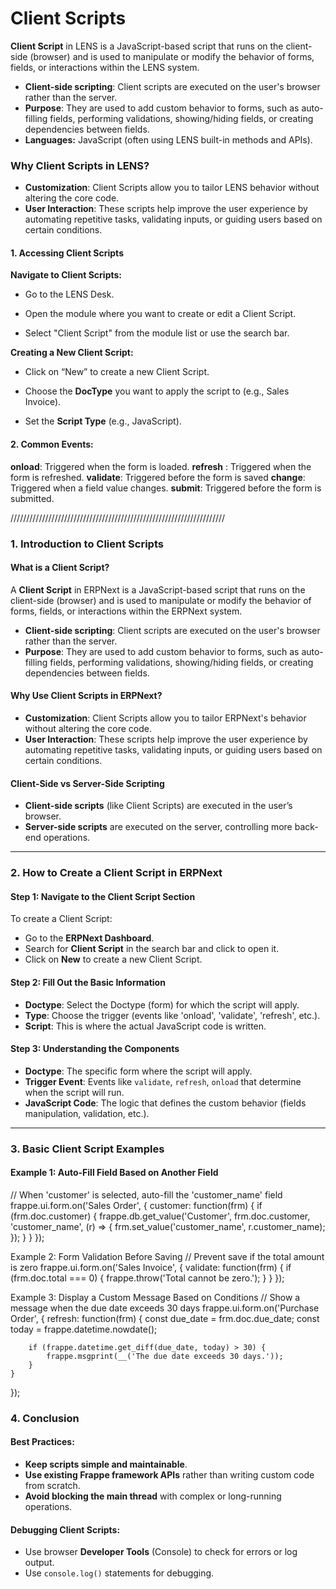 #  Client Scripts

**Client Script** in LENS is a JavaScript-based script that runs on the client-side (browser) and is used to manipulate or modify the behavior of forms, fields, or interactions within the LENS system.

- **Client-side scripting**: Client scripts are executed on the user's browser rather than the server.
- **Purpose**: They are used to add custom behavior to forms, such as auto-filling fields, performing validations, showing/hiding fields, or creating dependencies between fields.
-   **Languages:** JavaScript (often using LENS built-in methods and APIs).

### Why Client Scripts in LENS?

-   **Customization**: Client Scripts allow you to tailor LENS behavior without altering the core code.
-   **User Interaction**: These scripts help improve the user experience by automating repetitive tasks, validating inputs, or guiding users based on certain conditions.

#### **1. Accessing Client Scripts**

   **Navigate to Client Scripts:**
    
    
 - Go to the LENS Desk.
       
 - Open the module where you want to create or edit a Client Script.
           
 - Select "Client Script" from the module list or use the
   search bar.

 **Creating a New Client Script:**
    
    
 - Click on “New” to create a new Client Script.

    

 - Choose the **DocType** you want to apply the script to (e.g., Sales
   Invoice).

 - Set the **Script Type** (e.g., JavaScript).

#### **2. Common Events:**
    
  **onload**: Triggered when the form is loaded.
**refresh** : Triggered when the form is refreshed.
**validate**: Triggered before the form is saved
**change**: Triggered when a field value changes.
**submit**: Triggered before the form is submitted.



////////////////////////////////////////////////////////////////////

### 1. **Introduction to Client Scripts**

#### What is a Client Script?

A **Client Script** in ERPNext is a JavaScript-based script that runs on the client-side (browser) and is used to manipulate or modify the behavior of forms, fields, or interactions within the ERPNext system.

-   **Client-side scripting**: Client scripts are executed on the user's browser rather than the server.
-   **Purpose**: They are used to add custom behavior to forms, such as auto-filling fields, performing validations, showing/hiding fields, or creating dependencies between fields.

#### Why Use Client Scripts in ERPNext?

-   **Customization**: Client Scripts allow you to tailor ERPNext's behavior without altering the core code.
-   **User Interaction**: These scripts help improve the user experience by automating repetitive tasks, validating inputs, or guiding users based on certain conditions.

#### Client-Side vs Server-Side Scripting

-   **Client-side scripts** (like Client Scripts) are executed in the user’s browser.
-   **Server-side scripts** are executed on the server, controlling more back-end operations.

----------

### 2. **How to Create a Client Script in ERPNext**

#### Step 1: Navigate to the Client Script Section

To create a Client Script:

-   Go to the **ERPNext Dashboard**.
-   Search for **Client Script** in the search bar and click to open it.
-   Click on **New** to create a new Client Script.

#### Step 2: Fill Out the Basic Information

-   **Doctype**: Select the Doctype (form) for which the script will apply.
-   **Type**: Choose the trigger (events like 'onload', 'validate', 'refresh', etc.).
-   **Script**: This is where the actual JavaScript code is written.

#### Step 3: Understanding the Components

-   **Doctype**: The specific form where the script will apply.
-   **Trigger Event**: Events like `validate`, `refresh`, `onload` that determine when the script will run.
-   **JavaScript Code**: The logic that defines the custom behavior (fields manipulation, validation, etc.).

----------

### 3. **Basic Client Script Examples**

#### Example 1: Auto-Fill Field Based on Another Field

// When 'customer' is selected, auto-fill the 'customer_name' field
frappe.ui.form.on('Sales Order', {
    customer: function(frm) {
        if (frm.doc.customer) {
            frappe.db.get_value('Customer', frm.doc.customer, 'customer_name', (r) => {
                frm.set_value('customer_name', r.customer_name);
            });
        }
    }
});

Example 2: Form Validation Before Saving
// Prevent save if the total amount is zero
frappe.ui.form.on('Sales Invoice', {
    validate: function(frm) {
        if (frm.doc.total === 0) {
            frappe.throw('Total cannot be zero.');
        }
    }
});

Example 3: Display a Custom Message Based on Conditions
// Show a message when the due date exceeds 30 days
frappe.ui.form.on('Purchase Order', {
    refresh: function(frm) {
        const due_date = frm.doc.due_date;
        const today = frappe.datetime.nowdate();
        
        if (frappe.datetime.get_diff(due_date, today) > 30) {
            frappe.msgprint(__('The due date exceeds 30 days.'));
        }
    }
});
### 4. **Conclusion**

#### Best Practices:

-   **Keep scripts simple and maintainable**.
-   **Use existing Frappe framework APIs** rather than writing custom code from scratch.
-   **Avoid blocking the main thread** with complex or long-running operations.

#### Debugging Client Scripts:

-   Use browser **Developer Tools** (Console) to check for errors or log output.
-   Use `console.log()` statements for debugging.
<!--stackedit_data:
eyJoaXN0b3J5IjpbMjczMTE3NjczLC0xMjI3NzE3NzcyLDExND
kwMzE4MzIsLTY3NTAwNjg3Niw1MjM4NDEyMzgsNzMwOTk4MTE2
XX0=
-->